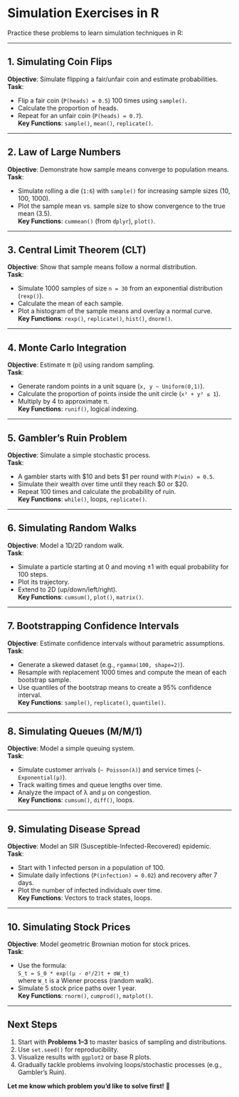 # Simulation Exercises in R

Practice these problems to learn simulation techniques in R:

---

## 1. Simulating Coin Flips  

**Objective**: Simulate flipping a fair/unfair coin and estimate probabilities.  
**Task**:  

- Flip a fair coin (`P(heads) = 0.5`) 100 times using `sample()`.  
- Calculate the proportion of heads.  
- Repeat for an unfair coin (`P(heads) = 0.7`).  
**Key Functions**: `sample()`, `mean()`, `replicate()`.

---

## 2. Law of Large Numbers  

**Objective**: Demonstrate how sample means converge to population means.  
**Task**:  

- Simulate rolling a die (`1:6`) with `sample()` for increasing sample sizes (10, 100, 1000).  
- Plot the sample mean vs. sample size to show convergence to the true mean (3.5).  
**Key Functions**: `cummean()` (from `dplyr`), `plot()`.

---

## 3. Central Limit Theorem (CLT)  

**Objective**: Show that sample means follow a normal distribution.  
**Task**:  

- Simulate 1000 samples of size `n = 30` from an exponential distribution (`rexp()`).  
- Calculate the mean of each sample.  
- Plot a histogram of the sample means and overlay a normal curve.  
**Key Functions**: `rexp()`, `replicate()`, `hist()`, `dnorm()`.

---

## 4. Monte Carlo Integration  

**Objective**: Estimate π (pi) using random sampling.  
**Task**:  

- Generate random points in a unit square (`x, y ~ Uniform(0,1)`).  
- Calculate the proportion of points inside the unit circle (`x² + y² ≤ 1`).  
- Multiply by 4 to approximate π.  
**Key Functions**: `runif()`, logical indexing.

---

## 5. Gambler’s Ruin Problem  

**Objective**: Simulate a simple stochastic process.  
**Task**:  

- A gambler starts with $10 and bets $1 per round with `P(win) = 0.5`.  
- Simulate their wealth over time until they reach $0 or $20.  
- Repeat 100 times and calculate the probability of ruin.  
**Key Functions**: `while()`, loops, `replicate()`.

---

## 6. Simulating Random Walks  

**Objective**: Model a 1D/2D random walk.  
**Task**:  

- Simulate a particle starting at 0 and moving ±1 with equal probability for 100 steps.  
- Plot its trajectory.  
- Extend to 2D (up/down/left/right).  
**Key Functions**: `cumsum()`, `plot()`, `matrix()`.

---

## 7. Bootstrapping Confidence Intervals  

**Objective**: Estimate confidence intervals without parametric assumptions.  
**Task**:  

- Generate a skewed dataset (e.g., `rgamma(100, shape=2)`).  
- Resample with replacement 1000 times and compute the mean of each bootstrap sample.  
- Use quantiles of the bootstrap means to create a 95% confidence interval.  
**Key Functions**: `sample()`, `replicate()`, `quantile()`.

---

## 8. Simulating Queues (M/M/1)  

**Objective**: Model a simple queuing system.  
**Task**:  

- Simulate customer arrivals (`~ Poisson(λ)`) and service times (`~ Exponential(μ)`).  
- Track waiting times and queue lengths over time.  
- Analyze the impact of λ and μ on congestion.  
**Key Functions**: `cumsum()`, `diff()`, loops.

---

## 9. Simulating Disease Spread  

**Objective**: Model an SIR (Susceptible-Infected-Recovered) epidemic.  
**Task**:  

- Start with 1 infected person in a population of 100.  
- Simulate daily infections (`P(infection) = 0.02`) and recovery after 7 days.  
- Plot the number of infected individuals over time.  
**Key Functions**: Vectors to track states, loops.

---

## 10. Simulating Stock Prices  

**Objective**: Model geometric Brownian motion for stock prices.  
**Task**:  

- Use the formula:  
  `S_t = S_0 * exp((μ - σ²/2)t + σW_t)`  
  where `W_t` is a Wiener process (random walk).  
- Simulate 5 stock price paths over 1 year.  
**Key Functions**: `rnorm()`, `cumprod()`, `matplot()`.

---

## Next Steps  

1. Start with **Problems 1–3** to master basics of sampling and distributions.  
2. Use `set.seed()` for reproducibility.  
3. Visualize results with `ggplot2` or base R plots.  
4. Gradually tackle problems involving loops/stochastic processes (e.g., Gambler’s Ruin).  

**Let me know which problem you’d like to solve first!** 🚀